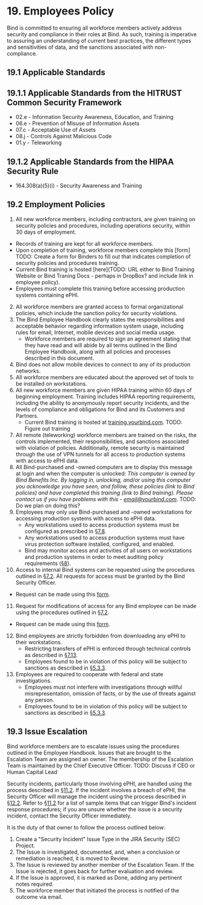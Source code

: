 # 19. Employees Policy

Bind is committed to ensuring all workforce members actively address security and compliance in their roles at Bind. As such, training is imperative to assuring an understanding of current best practices, the different types and sensitivities of data, and the sanctions associated with non-compliance.

## 19.1 Applicable Standards

## 19.1.1 Applicable Standards from the HITRUST Common Security Framework

* 02.e - Information Security Awareness, Education, and Training
* 06.e - Prevention of Misuse of Information Assets
* 07.c - Acceptable Use of Assets
* 08.j - Controls Against Malicious Code
* 01.y - Teleworking

## 19.1.2 Applicable Standards from the HIPAA Security Rule

* 164.308(a)(5)(i) - Security Awareness and Training

## 19.2 Employment Policies

1. All new workforce members, including contractors, are given training on security policies and procedures, including operations security, within 30 days of employment.
  * Records of training are kept for all workforce members.
  * Upon completion of training, workforce members complete this [form] TODO: Create a form for Binders to fill out that indicates completion of security policies and procedures training.
  * Current Bind training is hosted [here](TODO: URL either to Bind Training Website or Bind Traning Docs - perhaps in DropBox? and include link in employee policy).
  * Employees must complete this training before accessing production systems containing ePHI.
2. All workforce members are granted access to formal organizational policies, which include the sanction policy for security violations.
3. The Bind Employee Handbook clearly states the responsibilities and acceptable behavior regarding information system usage, including rules for email, Internet, mobile devices and social media usage.
   * Workforce members are required to sign an agreement stating that they have read and will abide by all terms outlined in the Bind Employee Handbook, along with all policies and processes described in this document.
4. Bind does not allow mobile devices to connect to any of its production networks.
5. All workforce members are educated about the approved set of tools to be installed on workstations.
6. All new workforce members are given HIPAA training within 60 days of beginning employment. Training includes HIPAA reporting requirements, including the ability to anonymously report security incidents, and the levels of compliance and obligations for Bind and its Customers and Partners.
   * Current Bind training is hosted at [training.yourbind.com](https://training.yourbind.com/). TODO: Figure out training
7. All remote (teleworking) workforce members are trained on the risks, the controls implemented, their responsibilities, and sanctions associated with violation of policies. Additionally, remote security is maintained through the use of VPN tunnels for all access to production systems with access to ePHI data.
8. All Bind-purchased and -owned computers are to display this message at login and when the computer is unlocked: *This computer is owned by Bind Benefits Inc. By logging in, unlocking, and/or using this computer you acknowledge you have seen, and follow, these policies (link to Bind policies) and have completed this training (link to Bind training). Please contact us if you have problems with this - email@yourbind.com*.  TODO: Do we plan on doing this?
9. Employees may only use Bind-purchased and -owned workstations for accessing production systems with access to ePHI data.
   * Any workstations used to access production systems must be configured as prescribed in [§7.8](#7.8-employee-workstation-use).
   * Any workstations used to access production systems must have virus protection software installed, configured, and enabled.
   * Bind may monitor access and activities of all users on workstations and production systems in order to meet auditing policy requirements ([§8](#8.-auditing-policy)).
10. Access to internal Bind systems can be requested using the procedures outlined in [§7.2](#7.2-access-establishment-and-modification). All requests for access must be granted by the Bind Security Officer.
  * Request can be made using this [form](https://thebind.atlassian.net/servicedesk/customer/portal/1/create/18).
11. Request for modifications of access for any Bind employee can be made using the procedures outlined in [§7.2](#7.2-access-establishment-and-modification).
  * Request can be made using this [form](https://thebind.atlassian.net/servicedesk/customer/portal/1/create/18).
12. Bind employees are strictly forbidden from downloading any ePHI to their workstations.
    * Restricting transfers of ePHI is enforced through technical controls as described in [§7.13](#7.13-access-to-ephi).
    * Employees found to be in violation of this policy will be subject to sanctions as described in [§5.3.3](#5.3-security-officer).
13. Employees are required to cooperate with federal and state investigations.
    * Employees must not interfere with investigations through willful misrepresentation, omission of facts, or by the use of threats against any person.
    * Employees found to be in violation of this policy will be subject to sanctions as described in [§5.3.3](#5.3-security-officer).

## 19.3 Issue Escalation

Bind workforce members are to escalate issues using the procedures outlined in the Employee Handbook. Issues that are brought to the Escalation Team are assigned an owner. The membership of the Escalation Team is maintained by the Chief Executive Officer. TODO:  Discuss if CEO or Human Capital Lead

Security incidents, particularly those involving ePHI, are handled using the process described in [§11.2](#11.2-incident-management-policies). If the incident involves a breach of ePHI, the Security Officer will manage the incident using the process described in [§12.2](#12.2-bind-breach-policy). Refer to [§11.2](#11.2-incident-management-policies) for a list of sample items that can trigger Bind's incident response procedures; if you are unsure whether the issue is a security incident, contact the Security Officer immediately.

It is the duty of that owner to follow the process outlined below:

1. Create a "Security Incident" Issue Type in the JIRA Security (SEC) Project.
2. The Issue is investigated, documented, and, when a conclusion or remediation is reached, it is moved to Review.
3. The Issue is reviewed by another member of the Escalation Team. If the Issue is rejected, it goes back for further evaluation and review.
4. If the Issue is approved, it is marked as Done, adding any pertinent notes required.
5. The workforce member that initiated the process is notified of the outcome via email.
